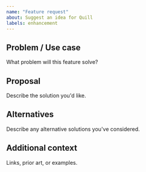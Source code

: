 ```yaml
---
name: "Feature request"
about: Suggest an idea for Quill
labels: enhancement
---
```


## Problem / Use case
What problem will this feature solve?

## Proposal
Describe the solution you'd like.

## Alternatives
Describe any alternative solutions you've considered.

## Additional context
Links, prior art, or examples.
